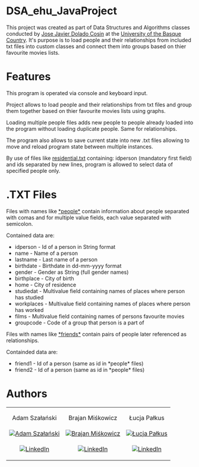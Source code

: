 # DSA_ehu_JavaProject
This project was created as part of Data Structures and Algorithms classes conducted by [Jose Javier Dolado Cosin](https://www.ehu.eus/es/web/graduak/grado-ingenieria-informatica/profesorado?p_redirect=fichaPDI&p_idp=3647&nredi=1) at the [University of the Basque Country](https://www.ehu.eus/en/en-home).
It's purpose is to load people and their relationships from included txt files into custom classes and connect them into groups based on thier favourite movies lists.

# Features
This program is operated via console and keyboard input.

Project allows to load people and their relationships from txt files and group them together based on thier favourite movies lists using graphs.

Loading multiple people files adds new people to people already loaded into the program without loading duplicate people.
Same for relationships.

The program also allows to save current state into new .txt files allowing to move and reload program state between multiple instances.

By use of files like [residential.txt](../main/residential.txt) containing:
idperson (mandatory first field) and ids separated by new lines, program is allowed to select data of specified people only.

# .TXT Files
Files with names like [\*people\*](../main/df_people_8.txt) contain information about people separated with comas and for multiple value fields, each value separated with semicolon.

Contained data are:
- idperson - Id of a person in String format
- name - Name of a person
- lastname - Last name of a person
- birthdate - Birthdate in dd-mm-yyyy format
- gender - Gender as String (full gender names)
- birthplace - City of birth
- home - City of residence
- studiedat - Multivalue field containing names of places where person has studied
- workplaces - Multivalue field containing names of places where person has worked
- films - Multivalue field containing names of persons favourite movies
- groupcode - Code of a group that person is a part of

Files with names like [\*friends\*](../main/df_friends_8L19.txt) contain pairs of people later referenced as relationships.

Containded data are:
- friend1 - Id of a person (same as id in \*people\* files)
- friend2 - Id of a person (same as id in \*people\* files)

# Authors
<table>
<tr>
<td><p align="center">Adam Szałański</p></td>
<td><p align="center">Brajan Miśkowicz</p></td>
<td><p align="center">Łucja Pałkus</p></td>
</tr>
<tr>
<td>
<a href="https://linkedin.com/in/adam-szalanski">
   <img src="https://media.licdn.com/dms/image/D4D03AQEQQN-CcweVoQ/profile-displayphoto-shrink_800_800/0/1675129015106?e=1683763200&v=beta&t=Js1TJsuLwZvTTGnCSXgcr014M445PwfR4sUXZrQ7fWA" alt="Adam Szałański">
  </a>
   </td>
<td>
<a href="https://linkedin.com/in/brajan-miskowicz">
   <img src="https://media.licdn.com/dms/image/D4D35AQEIDYEK-jbHow/profile-framedphoto-shrink_800_800/0/1676476161135?e=1679050800&v=beta&t=c5DBY8K-dXd-Qe5e1h3yKahaIOB-j5oF3DCZN42od0w" alt="Brajan Miśkowicz">
  </a>
</td>
<td>
<a href="https://linkedin.com/in/lucja-palkus">
   <img src="https://media.licdn.com/dms/image/C4E03AQHiZl75qDVgAw/profile-displayphoto-shrink_800_800/0/1656453073719?e=1683763200&v=beta&t=CMzF7RO_2cQASvBa0P4qjfXH62EpZHLmnKDC6P8LDS4" alt="Łucja Pałkus">
  </a>
</td>
</tr>
<tr>
<td align="center">

[![LinkedIn][linkedin-shield]][linkedin-url-adam]

</td>
<td align="center">

[![LinkedIn][linkedin-shield]][linkedin-url-brajan]

</td>
<td align="center">

[![LinkedIn][linkedin-shield]][linkedin-url-lucja]

</td>
</tr>
</table>



[linkedin-shield]: https://img.shields.io/badge/-LinkedIn-black.svg?style=for-the-badge&logo=linkedin&colorB=555
[linkedin-url-adam]: https://linkedin.com/in/adam-szalanski
[linkedin-url-brajan]: https://www.linkedin.com/in/brajan-miskowicz/
[linkedin-url-lucja]: https://www.linkedin.com/in/lucja-palkus/
